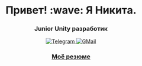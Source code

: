 <div id="header" align="center">
  <h1>Привет! :wave: Я Никита.</h1>
  <h3>Junior Unity разработик</h3>
</div>

<div id="socials" align="center">
  <a href="t.me/vexowl">
    <img src="https://img.shields.io/badge/Telegram-blue?style=for-the-badge&logo=telegram&logoColor=white" alt="Telegram"/>
  </a>
  <a href="nickita.vex@gmail.com">
    <img src="https://img.shields.io/badge/GMail-red?style=for-the-badge&logo=gmail&logoColor=white" alt="GMail"/>
  </a>
  

### [Моё резюме](https://spb.hh.ru/resume/d4355612ff0d13be3e0039ed1f56774c585241)

